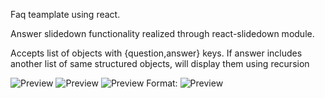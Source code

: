 Faq teamplate using react.

Answer slidedown functionality realized through react-slidedown module.

Accepts list of objects with {question,answer} keys. If answer includes another list of same structured objects, will display them using recursion

![Preview]("./example.jpg")
![Preview]("/example.jpg")
![Preview]("example.jpg")
Format: ![Preview]("https://i.imgur.com/6fvktvk.png")